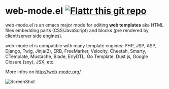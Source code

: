 web-mode.el  [![Flattr this git repo](http://api.flattr.com/button/flattr-badge-large.png)](https://flattr.com/thing/1849746/web-mode-el)
=========

web-mode.el is an emacs major mode for editing **web templates** aka HTML files embedding parts (CSS/JavaScript) and blocks (pre rendered by client/server side engines).

web-mode.el is compatible with many template engines: PHP, JSP, ASP, Django, Twig, Jinja(2), ERB, FreeMarker, Velocity, Cheetah, Smarty, CTemplate, Mustache, Blade, ErlyDTL, Go Template, Dust.js, Google Closure (soy), JSX, etc.

More infos on http://web-mode.org/

![ScreenShot](http://web-mode.org/web-mode.png?v=4)
